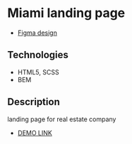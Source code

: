 # Miami landing page
- [Figma design](https://www.figma.com/file/nHz8bflIwJaWP3P99vKTH5/miami_home_new?node-id=16033%3A3)

## Technologies
- HTML5, SCSS
- BEM

## Description
landing page for real estate company
- [DEMO LINK](https://ihor-karpyn.github.io/layout_miami/)
